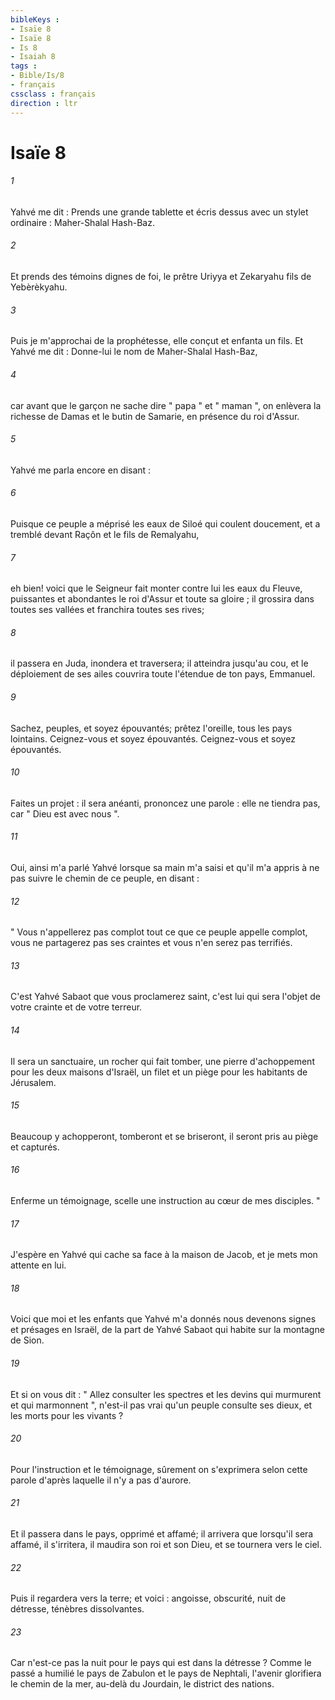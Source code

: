 ```yaml
---
bibleKeys : 
- Isaïe 8
- Isaïe 8
- Is 8
- Isaiah 8
tags : 
- Bible/Is/8
- français
cssclass : français
direction : ltr
---
```


# Isaïe 8

###### 1
Yahvé me dit : Prends une grande tablette et écris dessus avec un stylet ordinaire : Maher-Shalal Hash-Baz. 
###### 2
Et prends des témoins dignes de foi, le prêtre Uriyya et Zekaryahu fils de Yebèrèkyahu. 
###### 3
Puis je m'approchai de la prophétesse, elle conçut et enfanta un fils. Et Yahvé me dit : Donne-lui le nom de Maher-Shalal Hash-Baz, 
###### 4
car avant que le garçon ne sache dire " papa " et " maman ", on enlèvera la richesse de Damas et le butin de Samarie, en présence du roi d'Assur. 
###### 5
Yahvé me parla encore en disant : 
###### 6
Puisque ce peuple a méprisé les eaux de Siloé qui coulent doucement, et a tremblé devant Raçôn et le fils de Remalyahu, 
###### 7
eh bien! voici que le Seigneur fait monter contre lui les eaux du Fleuve, puissantes et abondantes le roi d'Assur et toute sa gloire ; il grossira dans toutes ses vallées et franchira toutes ses rives; 
###### 8
il passera en Juda, inondera et traversera; il atteindra jusqu'au cou, et le déploiement de ses ailes couvrira toute l'étendue de ton pays, Emmanuel. 
###### 9
Sachez, peuples, et soyez épouvantés; prêtez l'oreille, tous les pays lointains. Ceignez-vous et soyez épouvantés. Ceignez-vous et soyez épouvantés. 
###### 10
Faites un projet : il sera anéanti, prononcez une parole : elle ne tiendra pas, car " Dieu est avec nous ". 
###### 11
Oui, ainsi m'a parlé Yahvé lorsque sa main m'a saisi et qu'il m'a appris à ne pas suivre le chemin de ce peuple, en disant : 
###### 12
" Vous n'appellerez pas complot tout ce que ce peuple appelle complot, vous ne partagerez pas ses craintes et vous n'en serez pas terrifiés. 
###### 13
C'est Yahvé Sabaot que vous proclamerez saint, c'est lui qui sera l'objet de votre crainte et de votre terreur. 
###### 14
Il sera un sanctuaire, un rocher qui fait tomber, une pierre d'achoppement pour les deux maisons d'Israël, un filet et un piège pour les habitants de Jérusalem. 
###### 15
Beaucoup y achopperont, tomberont et se briseront, il seront pris au piège et capturés. 
###### 16
Enferme un témoignage, scelle une instruction au cœur de mes disciples. " 
###### 17
J'espère en Yahvé qui cache sa face à la maison de Jacob, et je mets mon attente en lui. 
###### 18
Voici que moi et les enfants que Yahvé m'a donnés nous devenons signes et présages en Israël, de la part de Yahvé Sabaot qui habite sur la montagne de Sion. 
###### 19
Et si on vous dit : " Allez consulter les spectres et les devins qui murmurent et qui marmonnent ", n'est-il pas vrai qu'un peuple consulte ses dieux, et les morts pour les vivants ? 
###### 20
Pour l'instruction et le témoignage, sûrement on s'exprimera selon cette parole d'après laquelle il n'y a pas d'aurore. 
###### 21
Et il passera dans le pays, opprimé et affamé; il arrivera que lorsqu'il sera affamé, il s'irritera, il maudira son roi et son Dieu, et se tournera vers le ciel. 
###### 22
Puis il regardera vers la terre; et voici : angoisse, obscurité, nuit de détresse, ténèbres dissolvantes. 
###### 23
Car n'est-ce pas la nuit pour le pays qui est dans la détresse ? Comme le passé a humilié le pays de Zabulon et le pays de Nephtali, l'avenir glorifiera le chemin de la mer, au-delà du Jourdain, le district des nations. 
